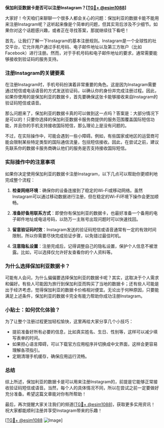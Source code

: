 **保加利亚数据卡是否可以注册Instagram？[[TG💪+ @esim1088](https://t.me/s/esim1088)]**

大家好！今天咱们来聊聊一个很多人都会关心的问题：保加利亚的数据卡能不能用来注册Instagram呢？这听起来像是个简单的问题，但其实背后涉及不少细节。如果你对这个话题感兴趣，或者正在寻找答案，那就继续往下看吧！

首先，让我们了解一下Instagram的基本注册规则。Instagram是一个全球性的社交平台，它允许用户通过手机号码、电子邮件地址以及第三方账户（比如Facebook）进行注册。然而，对于手机号码和电子邮件地址的要求，通常需要能够接收到验证码的服务支持。

### 注册Instagram的关键要素

在注册Instagram时，手机号码扮演着非常重要的角色。这是因为Instagram需要通过短信或电话语音的方式发送验证码，以确认你的身份并完成注册过程。因此，如果你使用的是保加利亚的数据卡，首先要确保这张卡能够接收来自Instagram的验证码短信或语音。

那么问题来了，保加利亚的数据卡真的可以做到这一点吗？答案是：大部分情况下是可以的！只要你选择的保加利亚数据卡服务商提供的服务范围覆盖国际短信功能，并且你的手机支持接收国际短信，那么理论上是没有问题的。

不过，在实际操作中，可能会遇到一些小障碍。例如，有些国家或地区的运营商可能会限制某些特定类型的国际通信流量，包括短信接收。因此，在尝试之前，建议先联系你的数据卡服务商确认他们的服务是否支持接收国际短信。

### 实际操作中的注意事项

如果你决定使用保加利亚的数据卡注册Instagram，以下几点可以帮助你更顺利地完成整个流程：

1. **检查网络环境**：确保你的设备连接到了稳定的Wi-Fi或移动网络。虽然Instagram可以通过移动数据进行注册，但在稳定的Wi-Fi环境下操作会更加顺畅。
   
2. **准备好备用联系方式**：即使你有保加利亚的数据卡，也最好准备一个备用的电子邮件地址或电话号码，以防万一主账号出现问题时可以快速找回。

3. **留意验证码时效**：Instagram发送的验证码短信或语音通常有一定的有效时间限制，所以你需要尽快完成验证步骤，以免错过最佳时机。

4. **注意隐私设置**：注册完成后，记得调整自己的隐私设置，保护个人信息不被泄露。比如，可以选择仅允许好友查看你的个人资料等。

### 为什么选择保加利亚数据卡？

可能有人会问，为什么偏偏要选择保加利亚的数据卡呢？其实，这取决于个人需求和偏好。有些人可能因为旅行到保加利亚而购买了当地的数据卡；还有些人可能是出于经济考虑，觉得保加利亚的数据卡价格相对便宜。无论出于何种原因，只要能满足上述条件，保加利亚的数据卡完全有能力帮助你成功注册Instagram。

### 小贴士：如何优化体验？

为了让整个注册过程更加轻松愉快，这里再给大家分享几个小技巧：

- 提前准备好所有必要的信息，比如真实姓名、生日、性别等，这样可以减少填写表单的时间。
- 如果担心语言障碍，可以下载官方应用程序并切换成中文界面，这样会更容易理解各项指引。
- 定期清理手机缓存，确保应用运行流畅。

### 总结

综上所述，保加利亚的数据卡是可以用来注册Instagram的，前提是它能够正常接收验证码短信或语音。当然，每个人的具体情况不同，所以在尝试之前一定要做好充分准备。希望这篇文章能对你有所帮助！

最后，再次提醒大家关注我们的频道[[TG💪+ @esim1088](https://t.me/s/esim1088)]，获取更多实用资讯！祝大家都能顺利注册并享受Instagram带来的乐趣！

[[TG💪+ @esim1088](https://t.me/s/esim1088) ![Image](https://i.postimg.cc/4NQfJmqS/Snipaste-2025-05-13-00-14-12.png)]